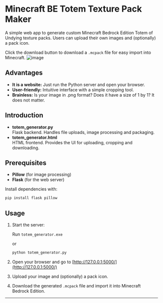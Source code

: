 # Minecraft BE Totem Texture Pack Maker
A simple web app to generate custom Minecraft Bedrock Edition Totem of Undying texture packs. Users can upload their own images and (optionally) a pack icon.

Click the download button to download a `.mcpack` file for easy import into Minecraft.
![image](https://github.com/user-attachments/assets/ea8ab4d8-75d5-4319-b967-48757eb61638)

## Advantages
- **It is a website:** Just run the Python server and open your browser.
- **User-friendly:** Intuitive interface with a simple cropping tool.
- **Brainless:** Is your image in .png format? Does it have a size of 1 by 1? It does not matter. 

## Introduction
- **totem_generator.py**  
  Flask backend. Handles file uploads, image processing and packaging.
- **totem_generator.html**  
  HTML frontend. Provides the UI for uploading, cropping and downloading.

## Prerequisites
- **Pillow** (for image processing)
- **Flask** (for the web server)

Install dependencies with:
```bash
pip install flask pillow
```

## Usage

1. Start the server:

   Run `totem_generator.exe`


      or


   ```bash
   python totem_generator.py
   ```
3. Open your browser and go to [http://127.0.0.1:5000/](http://127.0.0.1:5000/)
4. Upload your image and (optionally) a pack icon.
5. Download the generated `.mcpack` file and import it into Minecraft Bedrock Edition.

---

